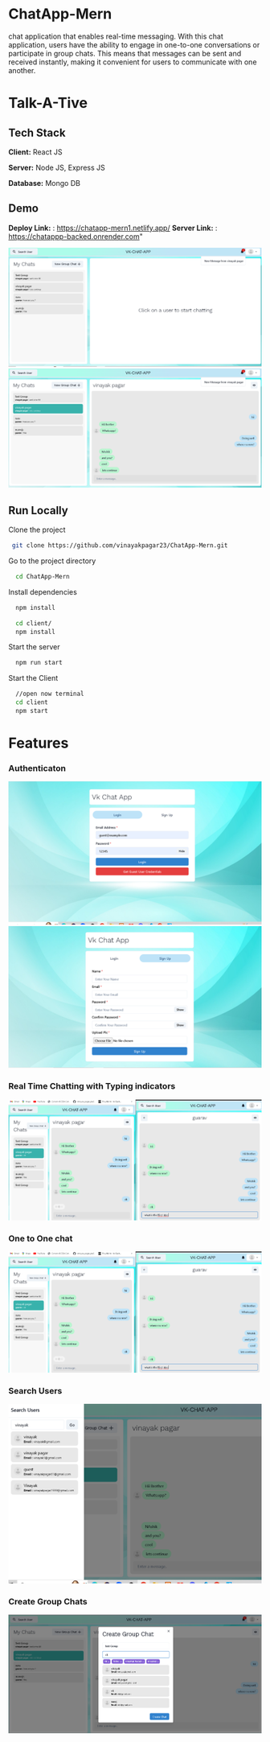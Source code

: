 # ChatApp-Mern
chat application that enables real-time messaging. With this chat application, users have the ability to engage in one-to-one conversations or participate in group chats. This means that messages can be sent and received instantly, making it convenient for users to communicate with one another.
# Talk-A-Tive

## Tech Stack

**Client:** React JS

**Server:** Node JS, Express JS

**Database:** Mongo DB
  
## Demo

**Deploy Link:** : https://chatapp-mern1.netlify.app/
**Server Link:** : https://chatappp-backed.onrender.com"

![](https://github.com/vinayakpagar23/ChatApp-Mern/blob/main/screenshots/profile1.png)
![](https://github.com/vinayakpagar23/ChatApp-Mern/blob/main/screenshots/profile2.png)
## Run Locally

Clone the project

```bash
 git clone https://github.com/vinayakpagar23/ChatApp-Mern.git
```

Go to the project directory

```bash
  cd ChatApp-Mern
```

Install dependencies

```bash
  npm install
```

```bash
  cd client/
  npm install
```

Start the server

```bash
  npm run start
```
Start the Client

```bash
  //open now terminal
  cd client
  npm start
```

  
# Features

### Authenticaton
![](https://github.com/vinayakpagar23/ChatApp-Mern/blob/main/screenshots/loginpage.png)
![](https://github.com/vinayakpagar23/ChatApp-Mern/blob/main/screenshots/signuppage.png)
### Real Time Chatting with Typing indicators
![](https://github.com/vinayakpagar23/ChatApp-Mern/blob/main/screenshots/typing%20status%20and%20one%20to%20one%20chatting.png)
### One to One chat
![](https://github.com/vinayakpagar23/ChatApp-Mern/blob/main/screenshots/typing%20status%20and%20one%20to%20one%20chatting.png)
### Search Users
![](https://github.com/vinayakpagar23/ChatApp-Mern/blob/main/screenshots/searchUser.png)
### Create Group Chats
![](https://github.com/vinayakpagar23/ChatApp-Mern/blob/main/screenshots/groupcreating.png)




